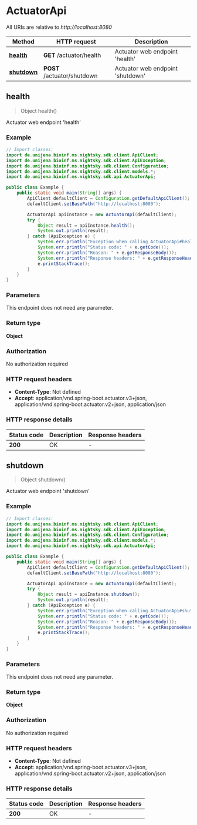 # ActuatorApi

All URIs are relative to *http://localhost:8080*

| Method | HTTP request | Description |
|------------- | ------------- | -------------|
| [**health**](ActuatorApi.md#health) | **GET** /actuator/health | Actuator web endpoint &#39;health&#39; |
| [**shutdown**](ActuatorApi.md#shutdown) | **POST** /actuator/shutdown | Actuator web endpoint &#39;shutdown&#39; |



## health

> Object health()

Actuator web endpoint &#39;health&#39;

### Example

```java
// Import classes:
import de.unijena.bioinf.ms.nightsky.sdk.client.ApiClient;
import de.unijena.bioinf.ms.nightsky.sdk.client.ApiException;
import de.unijena.bioinf.ms.nightsky.sdk.client.Configuration;
import de.unijena.bioinf.ms.nightsky.sdk.client.models.*;
import de.unijena.bioinf.ms.nightsky.sdk.api.ActuatorApi;

public class Example {
    public static void main(String[] args) {
        ApiClient defaultClient = Configuration.getDefaultApiClient();
        defaultClient.setBasePath("http://localhost:8080");

        ActuatorApi apiInstance = new ActuatorApi(defaultClient);
        try {
            Object result = apiInstance.health();
            System.out.println(result);
        } catch (ApiException e) {
            System.err.println("Exception when calling ActuatorApi#health");
            System.err.println("Status code: " + e.getCode());
            System.err.println("Reason: " + e.getResponseBody());
            System.err.println("Response headers: " + e.getResponseHeaders());
            e.printStackTrace();
        }
    }
}
```

### Parameters

This endpoint does not need any parameter.

### Return type

**Object**

### Authorization

No authorization required

### HTTP request headers

- **Content-Type**: Not defined
- **Accept**: application/vnd.spring-boot.actuator.v3+json, application/vnd.spring-boot.actuator.v2+json, application/json


### HTTP response details
| Status code | Description | Response headers |
|-------------|-------------|------------------|
| **200** | OK |  -  |


## shutdown

> Object shutdown()

Actuator web endpoint &#39;shutdown&#39;

### Example

```java
// Import classes:
import de.unijena.bioinf.ms.nightsky.sdk.client.ApiClient;
import de.unijena.bioinf.ms.nightsky.sdk.client.ApiException;
import de.unijena.bioinf.ms.nightsky.sdk.client.Configuration;
import de.unijena.bioinf.ms.nightsky.sdk.client.models.*;
import de.unijena.bioinf.ms.nightsky.sdk.api.ActuatorApi;

public class Example {
    public static void main(String[] args) {
        ApiClient defaultClient = Configuration.getDefaultApiClient();
        defaultClient.setBasePath("http://localhost:8080");

        ActuatorApi apiInstance = new ActuatorApi(defaultClient);
        try {
            Object result = apiInstance.shutdown();
            System.out.println(result);
        } catch (ApiException e) {
            System.err.println("Exception when calling ActuatorApi#shutdown");
            System.err.println("Status code: " + e.getCode());
            System.err.println("Reason: " + e.getResponseBody());
            System.err.println("Response headers: " + e.getResponseHeaders());
            e.printStackTrace();
        }
    }
}
```

### Parameters

This endpoint does not need any parameter.

### Return type

**Object**

### Authorization

No authorization required

### HTTP request headers

- **Content-Type**: Not defined
- **Accept**: application/vnd.spring-boot.actuator.v3+json, application/vnd.spring-boot.actuator.v2+json, application/json


### HTTP response details
| Status code | Description | Response headers |
|-------------|-------------|------------------|
| **200** | OK |  -  |

